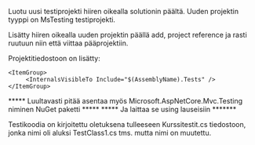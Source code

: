 
Luotu uusi testiprojekti hiiren oikealla solutionin päältä.
Uuden projektin tyyppi on MsTesting testiprojekti.

Lisätty hiiren oikealla uuden projektin päällä add, project reference ja rasti ruutuun niin että viittaa pääprojektiin.

Projektitiedostoon on lisätty:

	<ItemGroup>
		 <InternalsVisibleTo Include="$(AssemblyName).Tests" />
  	</ItemGroup>

   ***** Luultavasti pitää asentaa myös Microsoft.AspNetCore.Mvc.Testing niminen NuGet paketti *****
   ***** Ja laittaa se using lauseisiin *******

   Testikoodia on kirjoitettu oletuksena tulleeseen Kurssitestit.cs tiedostoon, jonka nimi oli aluksi TestClass1.cs tms. mutta nimi on muutettu.
   
